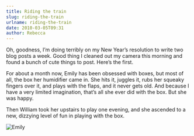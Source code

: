 ```yaml
---
title: Riding the train
slug: riding-the-train
urlname: riding-the-train
date: 2010-03-05T09:31
author: Rebecca
---
```

Oh, goodness, I&#x02bc;m doing terribly on my New Year&#x02bc;s resolution to
write two blog posts a week. Good thing I cleaned out my camera this morning and
found a bunch of cute things to post. Here&#x02bc;s the first.

For about a month now, Emily has been obsessed with boxes, but most of all, the
box her humidifier came in. She hits it, juggles it, rubs her squeaky fingers
over it, and plays with the flaps, and it never gets old. And because I have a
very limited imagination, that&#x02bc;s all she ever did with the box. But she
was happy.

Then William took her upstairs to play one evening, and she ascended to a new,
dizzying level of fun in playing with the box.

![Emily][a]

[a]: {static}/images/2010-02-26-emily.jpg
